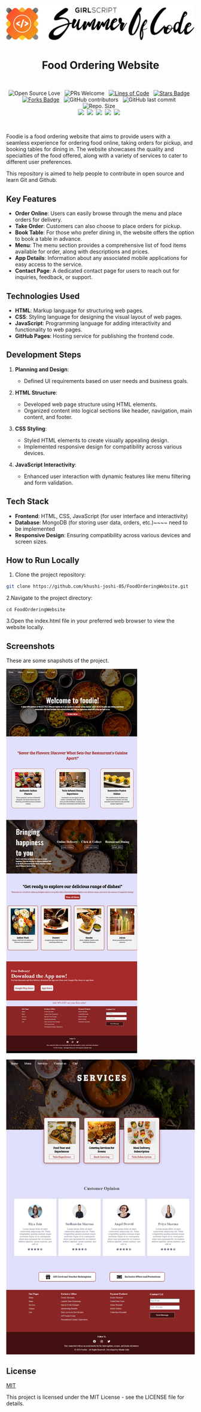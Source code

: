 ![gssoc](Images/gssoc.png)
<div align="center">
<h1 >Food Ordering Website</h1>

<br>
 
![Open Source Love](https://badges.frapsoft.com/os/v2/open-source.svg?v=103) &nbsp; 
![PRs Welcome](https://img.shields.io/badge/PRs-welcome-green.svg) &nbsp;
<a href="https://github.com/khushi-joshi-05/Food-ordering-website"><img src="https://sloc.xyz/github/khushi-joshi-05/Food-ordering-website" alt="Lines of Code"/></a> &nbsp;
<a href="https://github.com/khushi-joshi-05/Food-ordering-website/stargazers"><img src="https://img.shields.io/github/stars/khushi-joshi-05/Food-ordering-website" alt="Stars Badge"/></a> &nbsp;
<a href="https://github.com/khushi-joshi-05/Food-ordering-website/network/members"><img src="https://img.shields.io/github/forks/khushi-joshi-05/Food-ordering-website" alt="Forks Badge"/></a> &nbsp;
![GitHub contributors](https://img.shields.io/github/contributors/khushi-joshi-05/Food-ordering-website?color=blue) &nbsp;
![GitHub last commit](https://img.shields.io/github/last-commit/khushi-joshi-05/Food-ordering-website?color=red&style=plastic) &nbsp;
![Repo. Size](https://img.shields.io/github/repo-size/khushi-joshi-05/Food-ordering-website?color=white) &nbsp;  
<a href="https://github.com/khushi-joshi-05/Food-ordering-website/blob/main/LICENSE"><img src="https://img.shields.io/badge/license-MIT-blue.svg?v=103"></a>&nbsp;
<a href="https://github.com/khushi-joshi-05/Food-ordering-website/issues"><img src="https://img.shields.io/github/issues/khushi-joshi-05/Food-ordering-website?color=0059b3"></a>&nbsp;
<a href="https://github.com/khushi-joshi-05/Food-ordering-website/issues?q=is%3Aissue+is%3Aclosed"><img src="https://img.shields.io/github/issues-closed-raw/khushi-joshi-05/Food-ordering-website?color=yellow"></a>&nbsp;
<a href="https://github.com/khushi-joshi-05/Food-ordering-website/pulls"><img src="https://img.shields.io/github/issues-pr/khushi-joshi-05/Food-ordering-website?color=brightgreen"></a>&nbsp;
<a href="https://github.com/khushi-joshi-05/Food-ordering-website/pulls?q=is%3Apr+is%3Aclosed"><img src="https://img.shields.io/github/issues-pr-closed-raw/khushi-joshi-05/Food-ordering-website?color=0059b3"></a> &nbsp;   


</br>
</div>

Foodie is a food ordering website that aims to provide users with a seamless experience for ordering food online, taking orders for pickup, and booking tables for dining in. The website showcases the quality and specialties of the food offered, along with a variety of services to cater to different user preferences.

This repository is aimed to help people to contribute in open source and learn Git and Github.

## Key Features

- **Order Online**: Users can easily browse through the menu and place orders for delivery.
- **Take Order**: Customers can also choose to place orders for pickup.
- **Book Table**: For those who prefer dining in, the website offers the option to book a table in advance.
- **Menu**: The menu section provides a comprehensive list of food items available for order, along with descriptions and prices.
- **App Details**: Information about any associated mobile applications for easy access to the service.
- **Contact Page**: A dedicated contact page for users to reach out for inquiries, feedback, or support.

## Technologies Used
- **HTML**: Markup language for structuring web pages.
- **CSS**: Styling language for designing the visual layout of web pages.
- **JavaScript**: Programming language for adding interactivity and functionality to web pages.
- **GitHub Pages**: Hosting service for publishing the frontend code.

## Development Steps
1. **Planning and Design**:
   - Defined UI requirements based on user needs and business goals.

2. **HTML Structure**:
   - Developed web page structure using HTML elements.
   - Organized content into logical sections like header, navigation, main content, and footer.

3. **CSS Styling**:
   - Styled HTML elements to create visually appealing design.
   - Implemented responsive design for compatibility across various devices.

4. **JavaScript Interactivity**:
   - Enhanced user interaction with dynamic features like menu filtering and form validation.


## Tech Stack

- **Frontend**: HTML, CSS, JavaScript (for user interface and interactivity)
- **Database**: MongoDB (for storing user data, orders, etc.)~~~~ need to be implemented
- **Responsive Design**: Ensuring compatibility across various devices and screen sizes.


## How to Run Locally

1. Clone the project repository:

```bash
git clone https://github.com/khushi-joshi-05/FoodOrderingWebsite.git
```

2.Navigate to the project directory:

```
cd FoodOrderingWebsite
```


3.Open the index.html file in your preferred web browser to view the website locally.
  


## Screenshots
These are some snapshots of the project.

![Landing Page](Images/homepg.png)

![Service](Images/service.png)




## License

[MIT](https://choosealicense.com/licenses/mit/)

This project is licensed under the MIT License - see the LICENSE file for details.






